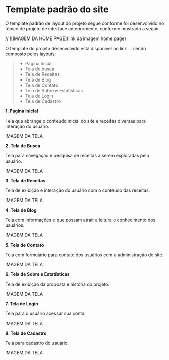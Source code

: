 # Template padrão do site

O template padrão de layout do projeto segue conforme foi desenvolvido no tópico de projeto de interface anteriormente, conforme mostrado a seguir.

// ![IMAGEM DA HOME PAGE](link da imagem home page)

O template do projeto desenvolvido está disponivel no link ... sendo composto pelos layouts:
> - Página Inicial
> - Tela de busca
> - Tela de Receitas
> - Tela de Blog
> - Tela de Contato
> - Tela de Sobre e Estatísticas
> - Tela de Login
> - Tela de Cadastro

**1. Página Inicial**

Tela que abrange o conteúdo inicial do site e receitas diversas para interação do usuário.

IMAGEM DA TELA


**2. Tela de Busca**

Tela para navegação e pesquisa de receitas a serem exploradas pelo usuário.

IMAGEM DA TELA

**3. Tela de Receitas**

Tela de exibição e interação do usuário com o conteúdo das receitas.

IMAGEM DA TELA

**4. Tela de Blog**

Tela com informações e que possam atrair a leitura e conhecimento dos usuários.

IMAGEM DA TELA

**5. Tela de Contato**

Tela com formulário para contato dos usuários com a administração do site.

IMAGEM DA TELA

**6. Tela de Sobre e Estatísticas**

Tela de exibição da proposta e história do projeto.

IMAGEM DA TELA

**7. Tela de Login**

Tela para o usuário acessar sua conta.

IMAGEM DA TELA

**8. Tela de Cadastro**

Tela para cadastro do usuário.

IMAGEM DA TELA


